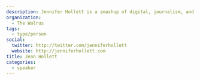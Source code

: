 ```yaml
---
description: Jennifer Hollett is a smashup of digital, journalism, and politics. Jennifer has worked in digital since the late ’90s, when she became the youngest manager ever at Sony Music Canada, developing new media strategies for the label’s top artists. Jennifer recently co-founded a startup and developed “Super PAC App,” which debuted
organization:
  - The Walrus
tags:
  - type/person
social:
  twitter: http://twitter.com/jenniferhollett
  website: http://jenniferhollett.com
title: Jenn Hollett
categories:
  - speaker
---
```

